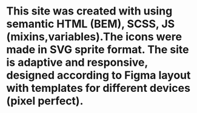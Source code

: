 # This site was created with using semantic HTML (BEM), SCSS, JS (mixins,variables).The icons were made in SVG sprite format.  The site is adaptive and responsive, designed according to Figma layout with templates for different devices (pixel perfect).
